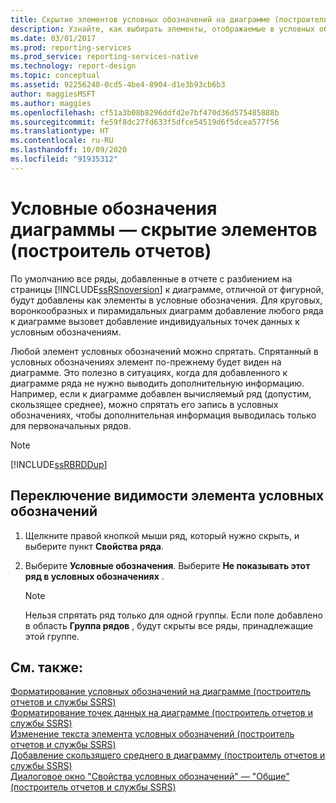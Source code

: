 ```yaml
---
title: Скрытие элементов условных обозначений на диаграмме (построитель отчетов) | Документация Майкрософт
description: Узнайте, как выбирать элементы, отображаемые в условных обозначениях, для отображения необходимых данных в построителе отчетов.
ms.date: 03/01/2017
ms.prod: reporting-services
ms.prod_service: reporting-services-native
ms.technology: report-design
ms.topic: conceptual
ms.assetid: 92256240-0cd5-4be4-8904-d1e3b93cb6b3
author: maggiesMSFT
ms.author: maggies
ms.openlocfilehash: cf51a3b08b8296ddfd2e7bf470d36d575485888b
ms.sourcegitcommit: fe59f8dc27fd633f5dfce54519d6f5dcea577f56
ms.translationtype: HT
ms.contentlocale: ru-RU
ms.lasthandoff: 10/09/2020
ms.locfileid: "91935312"
---
```

# <a name="chart-legend---hide-items-report-builder"></a>Условные обозначения диаграммы — скрытие элементов (построитель отчетов)
По умолчанию все ряды, добавленные в отчете с разбиением на страницы [!INCLUDE[ssRSnoversion](../../includes/ssrsnoversion-md.md)] к диаграмме, отличной от фигурной, будут добавлены как элементы в условные обозначения. Для круговых, воронкообразных и пирамидальных диаграмм добавление любого ряда к диаграмме вызовет добавление индивидуальных точек данных к условным обозначениям.  
  
 Любой элемент условных обозначений можно спрятать. Спрятанный в условных обозначениях элемент по-прежнему будет виден на диаграмме. Это полезно в ситуациях, когда для добавленного к диаграмме ряда не нужно выводить дополнительную информацию. Например, если к диаграмме добавлен вычисляемый ряд (допустим, скользящее среднее), можно спрятать его запись в условных обозначениях, чтобы дополнительная информация выводилась только для первоначальных рядов.  
  
> [!NOTE]  
>  [!INCLUDE[ssRBRDDup](../../includes/ssrbrddup-md.md)]  
  
## <a name="to-hide-an-item-from-display-in-the-legend"></a>Переключение видимости элемента условных обозначений  
  
1.  Щелкните правой кнопкой мыши ряд, который нужно скрыть, и выберите пункт **Свойства ряда**.  
  
2.  Выберите **Условные обозначения**. Выберите **Не показывать этот ряд в условных обозначениях** .  
  
    > [!NOTE]  
    >  Нельзя спрятать ряд только для одной группы. Если поле добавлено в область **Группа рядов** , будут скрыты все ряды, принадлежащие этой группе.  
  
## <a name="see-also"></a>См. также:  
 [Форматирование условных обозначений на диаграмме (построитель отчетов и службы SSRS)](../../reporting-services/report-design/chart-legend-formatting-report-builder.md)   
 [Форматирование точек данных на диаграмме (построитель отчетов и службы SSRS)](../../reporting-services/report-design/formatting-data-points-on-a-chart-report-builder-and-ssrs.md)   
 [Изменение текста элемента условных обозначений (построитель отчетов и службы SSRS)](../../reporting-services/report-design/chart-legend-change-item-text-report-builder.md)   
 [Добавление скользящего среднего в диаграмму (построитель отчетов и службы SSRS)](../../reporting-services/report-design/add-a-moving-average-to-a-chart-report-builder-and-ssrs.md)   
 [Диалоговое окно "Свойства условных обозначений" — "Общие" (построитель отчетов и службы SSRS)](./chart-legend-formatting-report-builder.md)  
  
